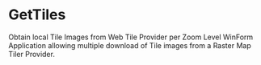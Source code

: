 # GetTiles
Obtain local Tile Images from Web Tile Provider per Zoom Level
WinForm Application allowing multiple download of Tile images from a Raster Map Tiler Provider.
